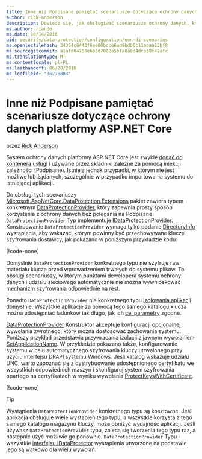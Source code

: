 ```yaml
---
title: Inne niż Podpisane pamiętać scenariusze dotyczące ochrony danych platformy ASP.NET Core
author: rick-anderson
description: Dowiedz się, jak obsługiwać scenariusze ochrony danych, których nie może lub nie chcesz używać usługi udostępniane przez iniekcji zależności.
ms.author: riande
ms.date: 10/14/2016
uid: security/data-protection/configuration/non-di-scenarios
ms.openlocfilehash: 34354c8443f6ae00bcce6ad9bdb6c11aaaa25bf8
ms.sourcegitcommit: a1afd04758e663d7062a5bfa8a0d4dca38f42afc
ms.translationtype: MT
ms.contentlocale: pl-PL
ms.lasthandoff: 06/20/2018
ms.locfileid: "36276883"
---
```

# <a name="non-di-aware-scenarios-for-data-protection-in-aspnet-core"></a>Inne niż Podpisane pamiętać scenariusze dotyczące ochrony danych platformy ASP.NET Core

przez [Rick Anderson](https://twitter.com/RickAndMSFT)

System ochrony danych platformy ASP.NET Core jest zwykle [dodać do kontenera usługi](xref:security/data-protection/consumer-apis/overview) i używane przez składniki zależne za pomocą iniekcji zależności (Podpisane). Istnieją jednak przypadki, w którym nie jest możliwe lub żądanych, szczególnie w przypadku importowania systemu do istniejącej aplikacji.

Do obsługi tych scenariuszy [Microsoft.AspNetCore.DataProtection.Extensions](https://www.nuget.org/packages/Microsoft.AspNetCore.DataProtection.Extensions/) pakiet zawiera typem konkretnym [DataProtectionProvider](/dotnet/api/Microsoft.AspNetCore.DataProtection.DataProtectionProvider), który zapewnia prosty sposób korzystania z ochrony danych bez polegania na Podpisane. `DataProtectionProvider` Typ implementuje [IDataProtectionProvider](/dotnet/api/microsoft.aspnetcore.dataprotection.idataprotectionprovider). Konstruowanie `DataProtectionProvider` wymaga tylko podanie [DirectoryInfo](/dotnet/api/system.io.directoryinfo) wystąpienia, aby wskazać, którym powinny być przechowywane klucze szyfrowania dostawcy, jak pokazano w poniższym przykładzie kodu:

[!code-none[](non-di-scenarios/_static/nodisample1.cs)]

Domyślnie `DataProtectionProvider` konkretnego typu nie szyfruje raw materiału klucza przed wprowadzeniem trwałych do systemu plików. To obsługi scenariuszy, w którym punktami dewelopera systemu ochrony danych i udziału sieciowego automatycznie nie można wywnioskować mechanizm szyfrowania odpowiednie na rest.

Ponadto `DataProtectionProvider` nie konkretnego typu [izolowania aplikacji](xref:security/data-protection/configuration/overview#per-application-isolation) domyślnie. Wszystkie aplikacje za pomocą tego samego katalogu klucza można udostępniać ładunków tak długo, jak ich [cel parametry](xref:security/data-protection/consumer-apis/purpose-strings) zgodne.

[DataProtectionProvider](/dotnet/api/microsoft.aspnetcore.dataprotection.dataprotectionprovider) Konstruktor akceptuje konfiguracji opcjonalnej wywołania zwrotnego, który można dostosować zachowania systemu. Poniższy przykład przedstawia przywracania izolacji z jawnym wywołaniem [SetApplicationName](/dotnet/api/microsoft.aspnetcore.dataprotection.dataprotectionbuilderextensions.setapplicationname). W przykładzie pokazano także, konfigurowanie systemu w celu automatycznego szyfrowania kluczy utrwalonego przy użyciu interfejsu DPAPI systemu Windows. Jeśli katalog wskazuje udziału UNC, warto zapoznać się z dystrybuowanie udostępnionego certyfikatu we wszystkich odpowiednich maszyn i skonfiguruj system szyfrowania opartego na certyfikatach w wyniku wywołania [ProtectKeysWithCertificate](/dotnet/api/microsoft.aspnetcore.dataprotection.dataprotectionbuilderextensions.protectkeyswithcertificate).

[!code-none[](non-di-scenarios/_static/nodisample2.cs)]

> [!TIP]
> Wystąpienia `DataProtectionProvider` konkretnego typu są kosztowne. Jeśli aplikacja obsługuje wiele wystąpień tego typu, a wszystkie korzysta z tego samego katalogu magazynu kluczy, może obniżyć wydajność aplikacji. Jeśli używasz `DataProtectionProvider` typu, zaleca się tworzenia tego typu raz, a następnie użyć możliwie go ponownie. `DataProtectionProvider` Typu i wszystkie [interfejsu IDataProtector](/dotnet/api/microsoft.aspnetcore.dataprotection.idataprotector) wystąpienia utworzone na podstawie jego są wątkowo dla wielu wywołań.
